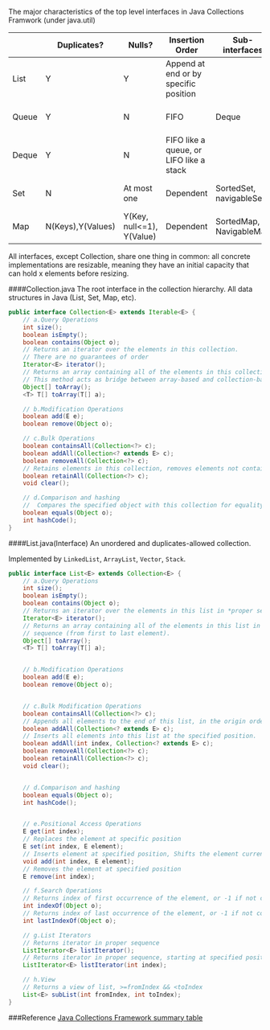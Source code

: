 
The major characteristics of the top level interfaces in Java Collections Framwork (under java.util)

|          |Duplicates?|Nulls?|Insertion Order|Sub-interfaces|Implementations|
|----------|-----------|------|---------------|--------------|---------------|
|List      |Y|Y|Append at end or by specific position||ArrayList, LinkedList|
|Queue     |Y|N|FIFO|Deque|PriorityQueue, LinkedList, ArrayDeque|
|Deque     |Y|N|FIFO like a queue, or LIFO like a stack||ArrayDeque, LinkedList|
|Set       |N|At most one|Dependent|SortedSet, navigableSet|HashSet, LinkedHashSet, TreeSet|
|Map       |N(Keys),Y(Values)|Y(Key, null<=1), Y(Value)|Dependent|SortedMap, NavigableMap|HashMap, LinkedHashMap, TreeMap|

All interfaces, except Collection, share one thing in common: all concrete implementations are resizable, meaning they have an initial capacity that can hold x elements before resizing.



####Collection.java
The root interface in the collection hierarchy. All data structures in Java (List, Set, Map, etc).
```Java
public interface Collection<E> extends Iterable<E> {
    // a.Query Operations
    int size();
    boolean isEmpty();
    boolean contains(Object o);
    // Returns an iterator over the elements in this collection.  
    // There are no guarantees of order
    Iterator<E> iterator();
    // Returns an array containing all of the elements in this collection.
    // This method acts as bridge between array-based and collection-based APIs.
    Object[] toArray();
    <T> T[] toArray(T[] a);

    // b.Modification Operations
    boolean add(E e);
    boolean remove(Object o);

    // c.Bulk Operations
    boolean containsAll(Collection<?> c);
    boolean addAll(Collection<? extends E> c);
    boolean removeAll(Collection<?> c);
    // Retains elements in this collection, removes elements not contained
    boolean retainAll(Collection<?> c);
    void clear();

    // d.Comparison and hashing
    //  Compares the specified object with this collection for equality.
    boolean equals(Object o);
    int hashCode();
}
```

####List.java(Interface)
An unordered and duplicates-allowed collection. 

Implemented by `LinkedList`, `ArrayList`, `Vector`, `Stack`.
```Java
public interface List<E> extends Collection<E> {
    // a.Query Operations
    int size();
    boolean isEmpty();
    boolean contains(Object o);
    // Returns an iterator over the elements in this list in *proper sequence*.
    Iterator<E> iterator();
    // Returns an array containing all of the elements in this list in proper
    // sequence (from first to last element).
    Object[] toArray();
    <T> T[] toArray(T[] a);


    // b.Modification Operations
    boolean add(E e);
    boolean remove(Object o);


    // c.Bulk Modification Operations
    boolean containsAll(Collection<?> c);
    // Appends all elements to the end of this list, in the origin order
    boolean addAll(Collection<? extends E> c);
    // Inserts all elements into this list at the specified position.
    boolean addAll(int index, Collection<? extends E> c);
    boolean removeAll(Collection<?> c);
    boolean retainAll(Collection<?> c);
    void clear();


    // d.Comparison and hashing
    boolean equals(Object o);
    int hashCode();


    // e.Positional Access Operations
    E get(int index);
    // Replaces the element at specific position
    E set(int index, E element);
    // Inserts element at specified position, Shifts the element currently to right
    void add(int index, E element);
    // Removes the element at specified position
    E remove(int index);

    // f.Search Operations
    // Returns index of first occurrence of the element, or -1 if not contain
    int indexOf(Object o);
    // Returns index of last occurrence of the element, or -1 if not contain
    int lastIndexOf(Object o);

    // g.List Iterators
    // Returns iterator in proper sequence
    ListIterator<E> listIterator();
    // Returns iterator in proper sequence, starting at specified position
    ListIterator<E> listIterator(int index);

    // h.View
    // Returns a view of list, >=fromIndex && <toIndex
    List<E> subList(int fromIndex, int toIndex);
}
```


###Reference
[Java Collections Framework summary table](http://www.codejava.net/java-core/collections/java-collections-framework-summary-table)

